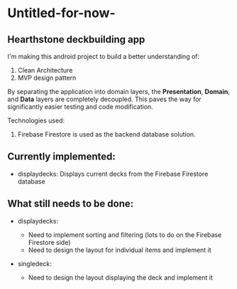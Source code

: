 # Untitled-for-now-

## Hearthstone deckbuilding app

I'm making this android project to build a better understanding of:
  1. Clean Architecture
  2. MVP design pattern

By separating the application into domain layers, the **Presentation**, **Domain**, and **Data** layers are completely decoupled. This paves the way for significantly easier testing and code modification.


Technologies used:
  1. Firebase Firestore is used as the backend database solution.


## Currently implemented: 
- displaydecks: Displays current decks from the Firebase Firestore database

## What still needs to be done:
- displaydecks: 
  - Need to implement sorting and filtering (lots to do on the Firebase Firestore side)
  - Need to design the layout for individual items and implement it

- singledeck: 
  - Need to design the layout displaying the deck and implement it

